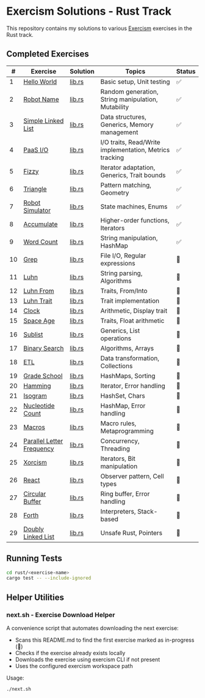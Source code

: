 # Exercism Solutions - Rust Track

This repository contains my solutions to various [Exercism](https://exercism.org) exercises in the Rust track.

## Completed Exercises

| # | Exercise | Solution | Topics | Status |
|---|----------|----------|---------|--------|
| 1 | [Hello World](./rust/hello-world) | [lib.rs](./rust/hello-world/src/lib.rs) | Basic setup, Unit testing | ✅ |
| 2 | [Robot Name](./rust/robot-name) | [lib.rs](./rust/robot-name/src/lib.rs) | Random generation, String manipulation, Mutability | ✅ |
| 3 | [Simple Linked List](./rust/simple-linked-list) | [lib.rs](./rust/simple-linked-list/src/lib.rs) | Data structures, Generics, Memory management | ✅ |
| 4 | [PaaS I/O](./rust/paasio) | [lib.rs](./rust/paasio/src/lib.rs) | I/O traits, Read/Write implementation, Metrics tracking | ✅ |
| 5 | [Fizzy](./rust/fizzy) | [lib.rs](./rust/fizzy/src/lib.rs) | Iterator adaptation, Generics, Trait bounds | ✅ |
| 6 | [Triangle](./rust/triangle) | [lib.rs](./rust/triangle/src/lib.rs) | Pattern matching, Geometry | ✅ |
| 7 | [Robot Simulator](./rust/robot-simulator) | [lib.rs](./rust/robot-simulator/src/lib.rs) | State machines, Enums | ✅ |
| 8 | [Accumulate](./rust/accumulate) | [lib.rs](./rust/accumulate/src/lib.rs) | Higher-order functions, Iterators | ✅ |
| 9 | [Word Count](./rust/word-count) | [lib.rs](./rust/word-count/src/lib.rs) | String manipulation, HashMap | ✅ |
| 10 | [Grep](./rust/grep) | [lib.rs](./rust/grep/src/lib.rs) | File I/O, Regular expressions | 🔄 |
| 11 | [Luhn](./rust/luhn) | [lib.rs](./rust/luhn/src/lib.rs) | String parsing, Algorithms | 🔄 |
| 12 | [Luhn From](./rust/luhn-from) | [lib.rs](./rust/luhn-from/src/lib.rs) | Traits, From/Into | 🔄 |
| 13 | [Luhn Trait](./rust/luhn-trait) | [lib.rs](./rust/luhn-trait/src/lib.rs) | Trait implementation | 🔄 |
| 14 | [Clock](./rust/clock) | [lib.rs](./rust/clock/src/lib.rs) | Arithmetic, Display trait | 🔄 |
| 15 | [Space Age](./rust/space-age) | [lib.rs](./rust/space-age/src/lib.rs) | Traits, Float arithmetic | 🔄 |
| 16 | [Sublist](./rust/sublist) | [lib.rs](./rust/sublist/src/lib.rs) | Generics, List operations | 🔄 |
| 17 | [Binary Search](./rust/binary-search) | [lib.rs](./rust/binary-search/src/lib.rs) | Algorithms, Arrays | 🔄 |
| 18 | [ETL](./rust/etl) | [lib.rs](./rust/etl/src/lib.rs) | Data transformation, Collections | 🔄 |
| 19 | [Grade School](./rust/grade-school) | [lib.rs](./rust/grade-school/src/lib.rs) | HashMaps, Sorting | 🔄 |
| 20 | [Hamming](./rust/hamming) | [lib.rs](./rust/hamming/src/lib.rs) | Iterator, Error handling | 🔄 |
| 21 | [Isogram](./rust/isogram) | [lib.rs](./rust/isogram/src/lib.rs) | HashSet, Chars | 🔄 |
| 22 | [Nucleotide Count](./rust/nucleotide-count) | [lib.rs](./rust/nucleotide-count/src/lib.rs) | HashMap, Error handling | 🔄 |
| 23 | [Macros](./rust/macros) | [lib.rs](./rust/macros/src/lib.rs) | Macro rules, Metaprogramming | 🔄 |
| 24 | [Parallel Letter Frequency](./rust/parallel-letter-frequency) | [lib.rs](./rust/parallel-letter-frequency/src/lib.rs) | Concurrency, Threading | 🔄 |
| 25 | [Xorcism](./rust/xorcism) | [lib.rs](./rust/xorcism/src/lib.rs) | Iterators, Bit manipulation | 🔄 |
| 26 | [React](./rust/react) | [lib.rs](./rust/react/src/lib.rs) | Observer pattern, Cell types | 🔄 |
| 27 | [Circular Buffer](./rust/circular-buffer) | [lib.rs](./rust/circular-buffer/src/lib.rs) | Ring buffer, Error handling | 🔄 |
| 28 | [Forth](./rust/forth) | [lib.rs](./rust/forth/src/lib.rs) | Interpreters, Stack-based | 🔄 |
| 29 | [Doubly Linked List](./rust/doubly-linked-list) | [lib.rs](./rust/doubly-linked-list/src/lib.rs) | Unsafe Rust, Pointers | 🔄 |

## Running Tests

```bash
cd rust/<exercise-name>
cargo test -- --include-ignored
```

## Helper Utilities

### next.sh - Exercise Download Helper

A convenience script that automates downloading the next exercise:
- Scans this README.md to find the first exercise marked as in-progress (🔄)
- Checks if the exercise already exists locally
- Downloads the exercise using exercism CLI if not present
- Uses the configured exercism workspace path

Usage:
```bash
./next.sh
```